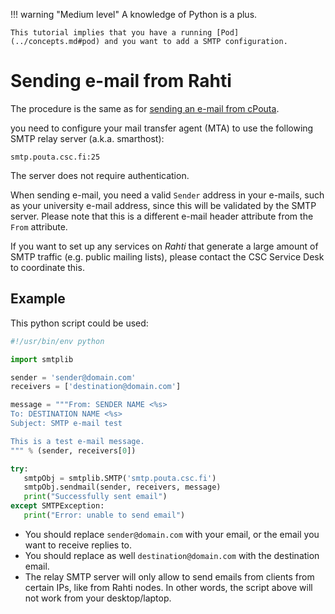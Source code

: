 !!! warning "Medium level"
    A knowledge of Python is a plus.
   
    This tutorial implies that you have a running [Pod](../concepts.md#pod) and you want to add a SMTP configuration.

# Sending e-mail from Rahti

The procedure is the same as for [sending an e-mail from cPouta](../../pouta/additional-services.md).

you need to configure your mail transfer agent (MTA) to use the following SMTP relay server (a.k.a. smarthost):

```
smtp.pouta.csc.fi:25
```

The server does not require authentication.

When sending e-mail, you need a valid `Sender` address in your e-mails, such as your university e-mail address, since this will be validated by the SMTP server. Please note that this is a different e-mail header attribute from the `From` attribute.

If you want to set up any services on _Rahti_ that generate a large amount of SMTP traffic (e.g. public mailing lists), please contact the CSC Service Desk to coordinate this.

## Example

This python script could be used:

```python
#!/usr/bin/env python

import smtplib

sender = 'sender@domain.com'
receivers = ['destination@domain.com']

message = """From: SENDER NAME <%s>
To: DESTINATION NAME <%s>
Subject: SMTP e-mail test

This is a test e-mail message.
""" % (sender, receivers[0])

try:
   smtpObj = smtplib.SMTP('smtp.pouta.csc.fi')
   smtpObj.sendmail(sender, receivers, message)
   print("Successfully sent email")
except SMTPException:
   print("Error: unable to send email")
```

* You should replace `sender@domain.com` with your email, or the email you want to receive replies to.
* You should replace as well `destination@domain.com` with the destination email.
* The relay SMTP server will only allow to send emails from clients from certain IPs, like from Rahti nodes. In other words, the script above will not work from your desktop/laptop.
